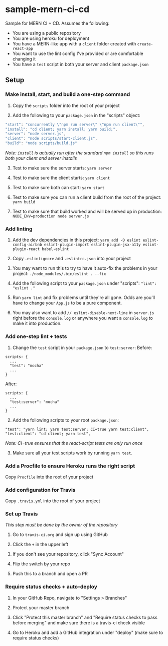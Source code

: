 # sample-mern-ci-cd

Sample for MERN CI + CD. Assumes the following:

 - You are using a public repository
 - You are using heroku for deployment
 - You have a MERN-like app with a `client` folder created with `create-react-app`
 - You want to use the lint config I've provided or are comfortable changing it
 - You have a `test` script in both your server and client `package.json`

## Setup

### Make install, start, and build a one-step command

1. Copy the `scripts` folder into the root of your project

2. Add the following to your `package.json` in the "scripts" object:

  ```js
  "start": "concurrently \"npm run server\" \"npm run client\"",
  "install": "cd client; yarn install; yarn build;",
  "server": "node server.js",
  "client": "node scripts/start-client.js",
  "build": "node scripts/build.js"
  ```
  _Note: `install` is actually run after the standard `npm install` so this runs both your client and server installs_

3. Test to make sure the server starts: `yarn server`

4. Test to make sure the client starts: `yarn client`

5. Test to make sure both can start: `yarn start`

6. Test to make sure you can run a client build from the root of the project: `yarn build`

7. Test to make sure that build worked and will be served up in production: `NODE_ENV=production node server.js`

### Add linting

1. Add the dev dependencies in this project:
  `yarn add -D eslint eslint-config-airbnb eslint-plugin-import eslint-plugin-jsx-a11y eslint-plugin-react babel-eslint`

2. Copy `.eslintignore` and `.eslintrc.json` into your project

3. You may want to run this to try to have it auto-fix the problems in your project:
  `./node_modules/.bin/eslint . --fix`

4. Add the following script to your `package.json` under "scripts":
  `"lint": "eslint ."`

5. Run `yarn lint` and fix problems until they're all gone. Odds are you'll have to change your `App.js` to be a pure component.

6. You may also want to add `// eslint-disable-next-line` in `server.js` right before the `console.log` or anywhere you want a `console.log` to make it into production.

### Add one-step lint + tests

1. Change the `test` script in your `package.json` to `test:server`:
  Before:
  ```
  scripts: {
    ...
    "test": "mocha"
    ...
  }
  ```
  After:
  ```
  scripts: {
    ...
    "test:server": "mocha"
    ...
  }
  ```

2. Add the following scripts to your root `package.json`:
  ```
  "test": "yarn lint; yarn test:server; CI=true yarn test:client",
  "test:client": "cd client; yarn test",
  ```
  _Note: CI=true ensures that the react-script tests are only run once_

3. Make sure all your test scripts work by running `yarn test`.

### Add a Procfile to ensure Heroku runs the right script

Copy `Procfile` into the root of your project

### Add configuration for Travis

Copy `.travis.yml` into the root of your project

### Set up Travis

*This step must be done by the owner of the repository*

1. Go to `travis-ci.org` and sign up using GitHub

2. Click the `+` in the upper left

3. If you don't see your repository, click "Sync Account"

4. Flip the switch by your repo

5. Push this to a branch and open a PR

### Require status checks + auto-deploy

1. In your GitHub Repo, navigate to "Settings > Branches"

2. Protect your master branch

3. Click "Protect this master branch" and "Require status checks to pass before merging" and make sure there is a travis-ci check visible

4. Go to Heroku and add a GitHub integration under "deploy" (make sure to require status checks)
